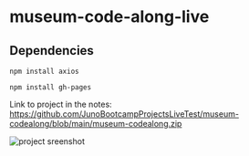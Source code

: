 # museum-code-along-live

## Dependencies

`npm install axios`

`npm install gh-pages`

Link to project in the notes: https://github.com/JunoBootcampProjectsLiveTest/museum-codealong/blob/main/museum-codealong.zip

![project sreenshot](http://url/to/img.png)
